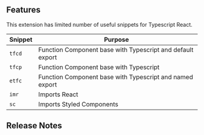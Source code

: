 ## Features

This extension has limited number of useful snippets for Typescript React.

| Snippet | Purpose                                                    |
| ------- | ---------------------------------------------------------- |
| `tfcd`  | Function Component base with Typescript and default export |
| `tfcp`  | Function Component base with Typescript                    |
| `etfc`  | Function Component base with Typescript and named export   |
| `imr`   | Imports React                                              |
| `sc`    | Imports Styled Components                                  |

## Release Notes
